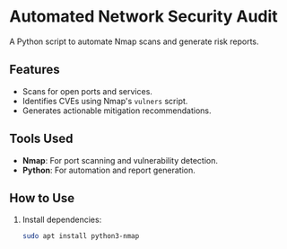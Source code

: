 # Automated Network Security Audit  
A Python script to automate Nmap scans and generate risk reports.  

## Features  
- Scans for open ports and services.  
- Identifies CVEs using Nmap's `vulners` script.  
- Generates actionable mitigation recommendations.  

## Tools Used  
- **Nmap**: For port scanning and vulnerability detection.  
- **Python**: For automation and report generation.  

## How to Use  
1. Install dependencies:  
   ```bash
   sudo apt install python3-nmap
